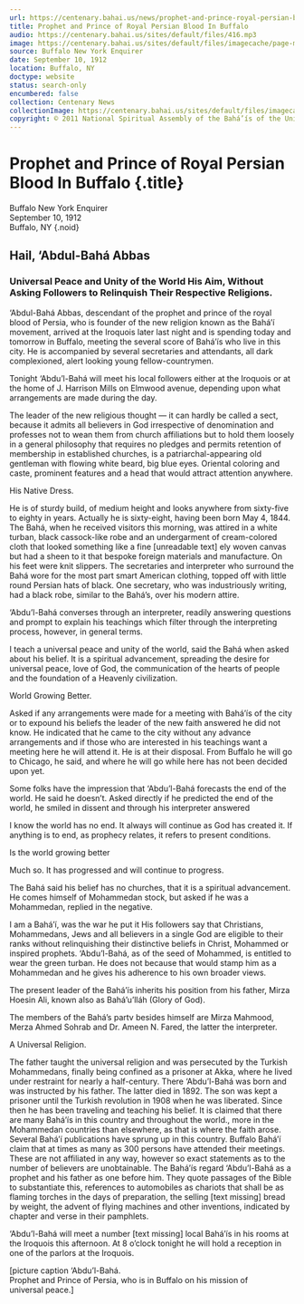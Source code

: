 ```yaml
---
url: https://centenary.bahai.us/news/prophet-and-prince-royal-persian-blood-buffalo
title: Prophet and Prince of Royal Persian Blood In Buffalo
audio: https://centenary.bahai.us/sites/default/files/416.mp3
image: https://centenary.bahai.us/sites/default/files/imagecache/page-main-image/images/press_clippings/09-10-1912%20Buffalo%20NY%20Enquirer%20Prophet%20and%20Prince%20of%20Royal%20Blood.png
source: Buffalo New York Enquirer
date: September 10, 1912
location: Buffalo, NY
doctype: website
status: search-only
encumbered: false
collection: Centenary News
collectionImage: https://centenary.bahai.us/sites/default/files/imagecache/theme-image/main_image/abdulbaha-overview-small_0.jpg
copyright: © 2011 National Spiritual Assembly of the Bahá’ís of the United States
---
```



# Prophet and Prince of Royal Persian Blood In Buffalo {.title}

Buffalo New York Enquirer  
September 10, 1912  
Buffalo, NY
{.noid}  



Hail, ‘Abdul-Bahá Abbas
-----------------------

### Universal Peace and Unity of the World His Aim, Without Asking Followers to Relinquish Their Respective Religions.

‘Abdul-Bahá Abbas, descendant of the prophet and prince of the royal blood of Persia, who is founder of the new religion known as the Bahá’í movement, arrived at the Iroquois later last night and is spending today and tomorrow in Buffalo, meeting the several score of Bahá’ís who live in this city. He is accompanied by several secretaries and attendants, all dark complexioned, alert looking young fellow-countrymen.

Tonight ‘Abdu’l-Bahá will meet his local followers either at the Iroquois or at the home of J. Harrison Mills on Elmwood avenue, depending upon what arrangements are made during the day.

The leader of the new religious thought — it can hardly be called a sect, because it admits all believers in God irrespective of denomination and professes not to wean them from church affiliations but to hold them loosely in a general philosophy that requires no pledges and permits retention of membership in established churches, is a patriarchal-appearing old gentleman with flowing white beard, big blue eyes. Oriental coloring and caste, prominent features and a head that would attract attention anywhere.

His Native Dress.

He is of sturdy build, of medium height and looks anywhere from sixty-five to eighty in years. Actually he is sixty-eight, having been born May 4, 1844. The Bahá, when he received visitors this morning, was attired in a white turban, black cassock-like robe and an undergarment of cream-colored cloth that looked something like a fine \[unreadable text\] ely woven canvas but had a sheen to it that bespoke foreign materials and manufacture. On his feet were knit slippers. The secretaries and interpreter who surround the Bahá wore for the most part smart American clothing, topped off with little round Persian hats of black. One secretary, who was industriously writing, had a black robe, similar to the Bahá’s, over his modern attire.

‘Abdu’l-Bahá converses through an interpreter, readily answering questions and prompt to explain his teachings which filter through the interpreting process, however, in general terms.

I teach a universal peace and unity of the world, said the Bahá when asked about his belief. It is a spiritual advancement, spreading the desire for universal peace, love of God, the communication of the hearts of people and the foundation of a Heavenly civilization.

World Growing Better.

Asked if any arrangements were made for a meeting with Bahá’ís of the city or to expound his beliefs the leader of the new faith answered he did not know. He indicated that he came to the city without any advance arrangements and if those who are interested in his teachings want a meeting here he will attend it. He is at their disposal. From Buffalo he will go to Chicago, he said, and where he will go while here has not been decided upon yet.

Some folks have the impression that ‘Abdu’l-Bahá forecasts the end of the world. He said he doesn’t. Asked directly if he predicted the end of the world, he smiled in dissent and through his interpreter answered

I know the world has no end. It always will continue as God has created it. If anything is to end, as prophecy relates, it refers to present conditions.

Is the world growing better

Much so. It has progressed and will continue to progress.

The Bahá said his belief has no churches, that it is a spiritual advancement. He comes himself of Mohammedan stock, but asked if he was a Mohammedan, replied in the negative.

I am a Bahá’í, was the war he put it His followers say that Christians, Mohammedans, Jews and all believers in a single God are eligible to their ranks without relinquishing their distinctive beliefs in Christ, Mohammed or inspired prophets. ‘Abdu’l-Bahá, as of the seed of Mohammed, is entitled to wear the green turban. He does not because that would stamp him as a Mohammedan and he gives his adherence to his own broader views.

The present leader of the Bahá’ís inherits his position from his father, Mirza Hoesin Ali, known also as Bahá’u’lláh (Glory of God).

The members of the Bahá’s partv besides himself are Mirza Mahmood, Merza Ahmed Sohrab and Dr. Ameen N. Fared, the latter the interpreter.

A Universal Religion.

The father taught the universal religion and was persecuted by the Turkish Mohammedans, finally being confined as a prisoner at Akka, where he lived under restraint for nearly a half-century. There ‘Abdu’l-Bahá was born and was instructed by his father. The latter died in 1892. The son was kept a prisoner until the Turkish revolution in 1908 when he was liberated. Since then he has been traveling and teaching his belief. It is claimed that there are many Bahá’ís in this country and throughout the world., more in the Mohammedan countries than elsewhere, as that is where the faith arose. Several Bahá’í publications have sprung up in this country. Buffalo Bahá’í claim that at times as many as 300 persons have attended their meetings. These are not affiliated in any way, however so exact statements as to the number of believers are unobtainable. The Bahá’ís regard ‘Abdu’l-Bahá as a prophet and his father as one before him. They quote passages of the Bible to substantiate this, references to automobiles as chariots that shall be as flaming torches in the days of preparation, the selling \[text missing\] bread by weight, the advent of flying machines and other inventions, indicated by chapter and verse in their pamphlets.

‘Abdu’l-Bahá will meet a number \[text missing\] local Bahá’ís in his rooms at the Iroquois this afternoon. At 8 o’clock tonight he will hold a reception in one of the parlors at the Iroquois.

\[picture caption ‘Abdu’l-Bahá.  
Prophet and Prince of Persia, who is in Buffalo on his mission of universal peace.\]